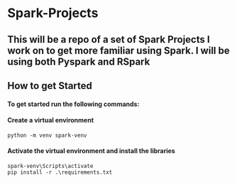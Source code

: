 # Spark-Projects

## This will be a repo of a set of Spark Projects I work on to get more familiar using Spark. I will be using both Pyspark and RSpark



## How to get Started
#### To get started run the following commands:
#### Create a virtual environment
```
python -m venv spark-venv
```
#### Activate the virtual environment and install the libraries
```
spark-venv\Scripts\activate
pip install -r .\requirements.txt
```